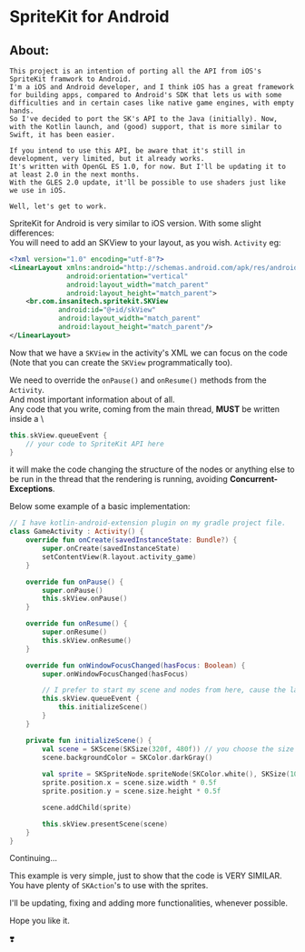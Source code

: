 # **SpriteKit for Android**

## About:
    This project is an intention of porting all the API from iOS's SpriteKit framwork to Android.
    I'm a iOS and Android developer, and I think iOS has a great framework for building apps, compared to Android's SDK that lets us with some difficulties and in certain cases like native game engines, with empty hands.
    So I've decided to port the SK's API to the Java (initially). Now, with the Kotlin launch, and (good) support, that is more similar to Swift, it has been easier.

    If you intend to use this API, be aware that it's still in development, very limited, but it already works.
    It's written with OpenGL ES 1.0, for now. But I'll be updating it to at least 2.0 in the next months.
    With the GLES 2.0 update, it'll be possible to use shaders just like we use in iOS.

    Well, let's get to work.

SpriteKit for Android is very similar to iOS version. With some slight differences: \
You will need to add an SKView to your layout, as you wish. `Activity` eg:

```xml
<?xml version="1.0" encoding="utf-8"?>
<LinearLayout xmlns:android="http://schemas.android.com/apk/res/android"
              android:orientation="vertical"
              android:layout_width="match_parent"
              android:layout_height="match_parent">
    <br.com.insanitech.spritekit.SKView
            android:id="@+id/skView"
            android:layout_width="match_parent"
            android:layout_height="match_parent"/>
</LinearLayout>
```

Now that we have a `SKView` in the activity's XML we can focus on the code (Note that you can create the `SKView` programmatically too).

We need to override the `onPause()` and `onResume()` methods from the `Activity`.\
And most important information about of all.\
Any code that you write, coming from the main thread, **MUST** be written inside a \
```kotlin
this.skView.queueEvent {
    // your code to SpriteKit API here
}
```
it will make the code changing the structure of the nodes or anything else to be run in the thread that the rendering is running, avoiding **Concurrent-Exceptions**.

Below some example of a basic implementation:

```kotlin
// I have kotlin-android-extension plugin on my gradle project file.
class GameActivity : Activity() {
    override fun onCreate(savedInstanceState: Bundle?) {
        super.onCreate(savedInstanceState)
        setContentView(R.layout.activity_game)
    }

    override fun onPause() {
        super.onPause()
        this.skView.onPause()
    }

    override fun onResume() {
        super.onResume()
        this.skView.onResume()
    }

    override fun onWindowFocusChanged(hasFocus: Boolean) {
        super.onWindowFocusChanged(hasFocus)

        // I prefer to start my scene and nodes from here, cause the layout has passed on the Activity's view, avoiding anoying problems of with's and height's with zero values.
        this.skView.queueEvent {
            this.initializeScene()
        }
    }

    private fun initializeScene() {
        val scene = SKScene(SKSize(320f, 480f)) // you choose the size you want
        scene.backgroundColor = SKColor.darkGray()
        
        val sprite = SKSpriteNode.spriteNode(SKColor.white(), SKSize(100f, 200f))
        sprite.position.x = scene.size.width * 0.5f
        sprite.position.y = scene.size.height * 0.5f

        scene.addChild(sprite)

        this.skView.presentScene(scene)
    }
}
```

Continuing...

This example is very simple, just to show that the code is VERY SIMILAR.\
You have plenty of `SKAction`'s to use with the sprites.

I'll be updating, fixing and adding more functionalities, whenever possible.

Hope you like it.

❣️